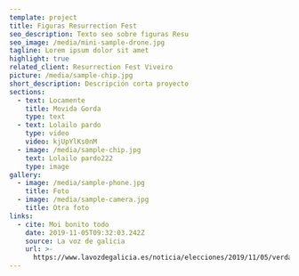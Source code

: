 ```yaml
---
template: project
title: Figuras Resurrection Fest
seo_description: Texto seo sobre figuras Resu
seo_image: /media/mini-sample-drone.jpg
tagline: Lorem ipsum dolor sit amet
highlight: true
related_client: Resurrection Fest Viveiro
picture: /media/sample-chip.jpg
short_description: Descripción corta proyecto
sections:
  - text: Locamente
    title: Movida Gorda
    type: text
  - text: Lolailo pardo
    type: video
    video: kjUpYlKs0nM
  - image: /media/sample-chip.jpg
    text: Lolailo pardo222
    type: image
gallery:
  - image: /media/sample-phone.jpg
    title: Foto
  - image: /media/sample-camera.jpg
    title: Otra foto
links:
  - cite: Moi bonito todo
    date: 2019-11-05T09:32:03.242Z
    source: La voz de galicia
    url: >-
      https://www.lavozdegalicia.es/noticia/elecciones/2019/11/05/verdades-mentiras-debate/00031572914180193439805.htm
---
```

